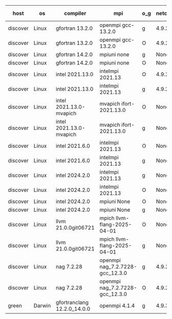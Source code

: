 

| host     | os       | compiler                              | mpi                      | o_g        | netcdf        | build       | u_pass          | u_fail          | s_pass            | s_fail            | e_pass             | e_fail             | nuopc_pass       | nuopc_fail       | artifacts link          |
|----------|----------|---------------------------------------|--------------------------|------------|---------------|-------------|-----------------|-----------------|-------------------|-------------------|--------------------|--------------------|------------------|------------------|-------------------------|
| discover | Linux | gfortran 13.2.0 | openmpi gcc-13.2.0  | g | 4.9.2  | PASS | 14235 | 0 | 51 | 0 | 81 | 0 | 57 | 0 | <a href="https://github.com/esmf-org/esmf-test-artifacts/tree/4298127539b828ee6b9eb3b5d480382576e0065d/develop/gfortran/13.2.0/g/openmpi/gcc-13.2.0" target="_blank">4298127</a> | 
| discover | Linux | gfortran 13.2.0 | openmpi gcc-13.2.0  | O | 4.9.2  | PASS | 14235 | 0 | 51 | 0 | 81 | 0 | 57 | 0 | <a href="https://github.com/esmf-org/esmf-test-artifacts/tree/e8c4918bd8192f86cad5014b489b3648e827d590/develop/gfortran/13.2.0/O/openmpi/gcc-13.2.0" target="_blank">e8c4918</a> | 
| discover | Linux | gfortran 14.2.0 | mpiuni none  | g | None  | PASS | 12564 | 0 | 9 | 0 | 43 | 0 | None | None | <a href="https://github.com/esmf-org/esmf-test-artifacts/tree/4b05f676a0b5b79b8b172d9645d4fab23567cbdd/develop/gfortran/14.2.0/g/mpiuni/none" target="_blank">4b05f67</a> | 
| discover | Linux | gfortran 14.2.0 | mpiuni none  | O | None  | PASS | 12564 | 0 | 9 | 0 | 43 | 0 | None | None | <a href="https://github.com/esmf-org/esmf-test-artifacts/tree/8e6888c4a16b3d0ff82ed79d240539a15ada440d/develop/gfortran/14.2.0/O/mpiuni/none" target="_blank">8e6888c</a> | 
| discover | Linux | intel 2021.13.0 | intelmpi 2021.13  | O | 4.9.2  | PASS | 14235 | 0 | 51 | 0 | 81 | 0 | 57 | 0 | <a href="https://github.com/esmf-org/esmf-test-artifacts/tree/6dd6307b5116421d7a180a6e33195e7027e561bf/develop/intel/2021.13.0/O/intelmpi/2021.13" target="_blank">6dd6307</a> | 
| discover | Linux | intel 2021.13.0 | intelmpi 2021.13  | g | 4.9.2  | PASS | 14235 | 0 | 51 | 0 | 81 | 0 | 57 | 0 | <a href="https://github.com/esmf-org/esmf-test-artifacts/tree/27b812541d3546c4cbd850a3eb46c5febeeafb00/develop/intel/2021.13.0/g/intelmpi/2021.13" target="_blank">27b8125</a> | 
| discover | Linux | intel 2021.13.0-mvapich | mvapich ifort-2021.13.0  | O | None  | PASS | 14235 | 0 | 51 | 0 | 81 | 0 | 57 | 0 | <a href="https://github.com/esmf-org/esmf-test-artifacts/tree/42136414ebb68940bc9f6c7b71f1f89dd17f9305/develop/intel/2021.13.0-mvapich/O/mvapich/ifort-2021.13.0" target="_blank">4213641</a> | 
| discover | Linux | intel 2021.13.0-mvapich | mvapich ifort-2021.13.0  | g | None  | PASS | 14235 | 0 | 51 | 0 | 81 | 0 | 57 | 0 | <a href="https://github.com/esmf-org/esmf-test-artifacts/tree/8eeafabfa6be0e7e6ba5dc107be478f4887638aa/develop/intel/2021.13.0-mvapich/g/mvapich/ifort-2021.13.0" target="_blank">8eeafab</a> | 
| discover | Linux | intel 2021.6.0 | intelmpi 2021.13  | O | None  | PASS | 14235 | 0 | 51 | 0 | 81 | 0 | 57 | 0 | <a href="https://github.com/esmf-org/esmf-test-artifacts/tree/fe224b11c6c88729bc4d4a7e012a08d075391e89/develop/intel/2021.6.0/O/intelmpi/2021.13" target="_blank">fe224b1</a> | 
| discover | Linux | intel 2021.6.0 | intelmpi 2021.13  | g | None  | PASS | 14235 | 0 | 51 | 0 | 81 | 0 | 57 | 0 | <a href="https://github.com/esmf-org/esmf-test-artifacts/tree/4d446eb434a0cfdb0f84f70305612922745347f1/develop/intel/2021.6.0/g/intelmpi/2021.13" target="_blank">4d446eb</a> | 
| discover | Linux | intel 2024.2.0 | intelmpi 2021.13  | g | None  | PASS | 14234 | 1 | 51 | 0 | 81 | 0 | 57 | 0 | <a href="https://github.com/esmf-org/esmf-test-artifacts/tree/a24bfb42f88c246bbc3ffbaaaae7908add1ff452/develop/intel/2024.2.0/g/intelmpi/2021.13" target="_blank">a24bfb4</a> | 
| discover | Linux | intel 2024.2.0 | intelmpi 2021.13  | O | None  | PASS | 14235 | 0 | 51 | 0 | 81 | 0 | 57 | 0 | <a href="https://github.com/esmf-org/esmf-test-artifacts/tree/f4c220c5ee39538ac6b26324e60c161630cdf5e6/develop/intel/2024.2.0/O/intelmpi/2021.13" target="_blank">f4c220c</a> | 
| discover | Linux | intel 2024.2.0 | mpiuni None  | O | None  | PASS | 12564 | 0 | 9 | 0 | 43 | 0 | None | None | <a href="https://github.com/esmf-org/esmf-test-artifacts/tree/62d7fda7eed50ca00a076d564ec378f0956ab669/develop/intel/2024.2.0/O/mpiuni/None" target="_blank">62d7fda</a> | 
| discover | Linux | intel 2024.2.0 | mpiuni None  | g | None  | PASS | 12563 | 1 | 9 | 0 | 43 | 0 | None | None | <a href="https://github.com/esmf-org/esmf-test-artifacts/tree/6c124b35af7e6f452ba89df90b02c1a7781c5934/develop/intel/2024.2.0/g/mpiuni/None" target="_blank">6c124b3</a> | 
| discover | Linux | llvm 21.0.0git06721 | mpich llvm-flang-2025-04-01  | O | None  | PASS | None | None | None | None | None | None | None | None | <a href="https://github.com/esmf-org/esmf-test-artifacts/tree/a4bb8d1ccd75f859391acbc24dc7290ff6b6beff/develop/llvm/21.0.0git06721/O/mpich/llvm-flang-2025-04-01" target="_blank">a4bb8d1</a> | 
| discover | Linux | llvm 21.0.0git06721 | mpich llvm-flang-2025-04-01  | g | None  | PASS | None | None | None | None | None | None | None | None | <a href="https://github.com/esmf-org/esmf-test-artifacts/tree/89c8847fd43ab53c1b9ce344f0f957c8e66268b3/develop/llvm/21.0.0git06721/g/mpich/llvm-flang-2025-04-01" target="_blank">89c8847</a> | 
| discover | Linux | nag 7.2.28 | openmpi nag_7.2.7228-gcc_12.3.0  | g | 4.9.2  | PASS | 14235 | 0 | 51 | 0 | 81 | 0 | 56 | 1 | <a href="https://github.com/esmf-org/esmf-test-artifacts/tree/f4fbcd2efb3b208f738f50ba9ebf8a9e11ab6681/develop/nag/7.2.28/g/openmpi/nag_7.2.7228-gcc_12.3.0" target="_blank">f4fbcd2</a> | 
| discover | Linux | nag 7.2.28 | openmpi nag_7.2.7228-gcc_12.3.0  | O | 4.9.2  | PASS | 14235 | 0 | 51 | 0 | 81 | 0 | 56 | 1 | <a href="https://github.com/esmf-org/esmf-test-artifacts/tree/78422319b668c71c9d34099b40acf5a052dd69d9/develop/nag/7.2.28/O/openmpi/nag_7.2.7228-gcc_12.3.0" target="_blank">7842231</a> | 
| green | Darwin | gfortranclang 12.2.0_14.0.0 | openmpi 4.1.4  | g | 4.9.3  | PASS | 14235 | 0 | 51 | 0 | 81 | 0 | 58 | 0 | <a href="https://github.com/esmf-org/esmf-test-artifacts/tree/4e0386b4a5e225674bae0fae926d7eac71270e07/develop/gfortranclang/12.2.0_14.0.0/g/openmpi/4.1.4" target="_blank">4e0386b</a> | 
